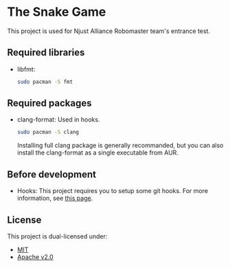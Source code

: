 # The Snake Game

This project is used for Njust Alliance Robomaster team's entrance test.

## Required libraries

- libfmt:

  ```bash
  sudo pacman -S fmt
  ```

## Required packages

- clang-format: Used in hooks.

  ```bash
  sudo pacman -S clang
  ```
  Installing full clang package is generally recommanded,
  but you can also install the clang-format as a single
  executable from AUR.

## Before development

- Hooks: This project requires you to setup some git hooks.
  For more information, see [this page](hooks/README.md).

## License

This project is dual-licensed under:
- [MIT](LICENSE-MIT)
- [Apache v2.0](LICENSE-APACHE)
